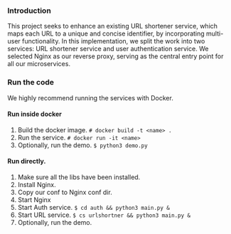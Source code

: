 ### Introduction
This project seeks to enhance an existing URL shortener service, which maps each URL to a unique and concise identifier, by incorporating multi-user functionality. In this implementation, we split the work into two services: URL shortener service and user authentication service. We selected Nginx as our reverse proxy, serving as the central entry point for all our microservices.

### Run the code

We highly recommend running the services with Docker.

#### Run inside docker
1. Build the docker image. `# docker build -t <name> .`
2. Run the service. `# docker run -it <name>`
3. Optionally, run the demo. `$ python3 demo.py`

#### Run directly.
1. Make sure all the libs have been installed.
2. Install Nginx.
3. Copy our conf to Nginx conf dir.
4. Start Nginx
5. Start Auth service. `$ cd auth && python3 main.py &`
6. Start URL service. `$ cs urlshortner && python3 main.py &`
7. Optionally, run the demo.

